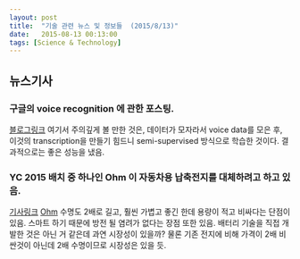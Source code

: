 ```yaml
---
layout: post
title:  "기술 관련 뉴스 및 정보들  (2015/8/13)"
date:   2015-08-13 00:13:00
tags: [Science & Technology]
---
```


## 뉴스기사 

### 구글의 voice recognition 에 관한 포스팅.
[블로그링크](http://googleresearch.blogspot.kr/2015/08/the-neural-networks-behind-google-voice.html)
여기서 주의깊게 볼 만한 것은, 데이터가 모자라서 voice data를 모은 후, 이것의 transcription을 만들기 힘드니 semi-supervised 방식으로 학습한 것이다.
결과적으로는 좋은 성능을 냈음.

### YC 2015 배치 중 하나인 Ohm 이 자동차용 납축전지를 대체하려고 하고 있음.
[기사링크](http://techcrunch.com/2015/08/12/ohm-is-a-smarter-lighter-car-battery-that-works-with-your-existing-car)
[Ohm](http://www.getohm.com/)
수명도 2배로 길고, 훨씬 가볍고 좋긴 한데 용량이 적고 비싸다는 단점이 있음.
스마트 하기 때문에 방전 될 염려가 없다는 장점 또한 있음.
배터리 기술을 직접 개발한 것은 아닌 거 같은데 과연 시장성이 있을까? 물론 기존 전지에 비해 가격이 2배 비싼것이 아닌데 2배 수명이므로 시장성은 있을 듯.

